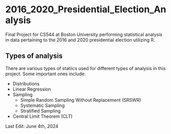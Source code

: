# 2016_2020_Presidential_Election_Analysis

Final Project for CS544 at Boston University performing statistical analysis in data pertaining to the 2016 and 2020 presidential election utilizing R. 

## Types of analysis
There are various types of statiics used for different types of analysis in this project. Some important ones include:
  - Distributions
  - Linear Regression
  - Sampling
      - Simple Random Sampling Without Replacement (SRSWR)
      - Systematic Sampling
      - Stratified Sampling
  - Central Limit Theorem (CLT)

Last Edit: June 4th, 2024
